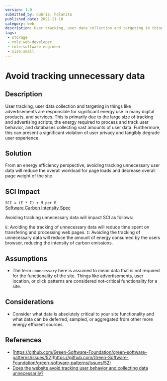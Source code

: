 ```yaml
---
version: 1.0
submitted_by: dubrie, holanita
published_date: 2022-11-10
category: web
description: User tracking, user data collection and targeting in things like advertisements are responsible for significant energy use in many digital products, and services.
tags: 
 - storage
 - role:web-developer
 - role:software-engineer
 - size:small
---
```


# Avoid tracking unnecessary data

## Description

User tracking, user data collection and targeting in things like advertisements are responsible for significant energy use in many digital products, and services. This is primarily due to the large size of tracking and advertising scripts, the energy required to process and track user behavior, and databases collecting vast amounts of user data. Furthermore, this can present a significant violation of user privacy and tangibly degrade user experience.


## Solution

From an energy efficiency perspective, avoiding tracking unnecessary user data will reduce the overall workload for page loads and decrease overall page weight of the site. 

## SCI Impact

`SCI = (E * I) + M per R`  
[Software Carbon Intensity Spec](https://grnsft.org/sci)

Avoiding tracking unnecessary data will impact SCI as follows:

`E`: Avoiding the tracking of unnecessary data will reduce time spent on transfering and processing web pages. 
`I`: Avoiding the tracking of unnecessary data will reduce the amount of energy consumed by the users browser, reducing the intensity of carbon emissions. 

## Assumptions
- The term `unnecessary` here is assumed to mean data that is not required for the functionality of the site. Things like advertisements, user location, or click patterns are considered not-critical functionality for a site.

## Considerations
- Consider what data is absolutely critical to your site functionality and what data can be deferred, sampled, or aggregated from other more energy efficient sources.


## References
- [https://github.com/Green-Software-Foundation/green-software-patterns/issues/52](https://github.com/Green-Software-Foundation/green-software-patterns/issues/52)
- [Does the website avoid tracking user behavior and collecting data unnecessarily?](https://sustainablewebdesign.org/does-the-website-avoid-tracking-user-behaviour-and-collecting-data-unnecessarily/)
